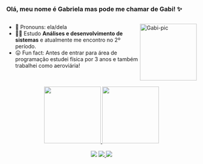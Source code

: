 ### Olá, meu nome é Gabriela mas pode me chamar de Gabi! ✨
##


<a href="https://ibb.co/KhXtTWr"><img align="right" alt="Gabi-pic" height="150" src="https://i.ibb.co/B3th0BC/My-project-6.png" border="0"></a>

     
- 🙋 Pronouns: ela/dela
- 👩‍🎓 Estudo **Análises e desenvolvimento de sistemas** e atualmente me encontro no 2º período.
- 😛 Fun fact: Antes de entrar para área de programação estudei física por 3 anos e também trabalhei como aeroviária! 


##

<br>

<div align="center">
  <a href="https://github.com/gafesantos">
  <img height="150em" src="https://github-readme-stats.vercel.app/api?username=gafesantos&show_icons=true&theme=radical&include_all_commits=true&count_private=true"/>
  <img height="150em" src=" https://github-readme-stats.vercel.app/api?username=gafesantos&theme=radical_icons=true"/>
</div>
     
     

  <br>
  <div  align="center"> 
  <a href="https://www.linkedin.com/in/gafesantos/" target="_blank"><img src="https://img.shields.io/badge/-LinkedIn-%230077B5?style=for-the-badge&logo=linkedin&logoColor=white" target="_blank"></a>   
  <a href="https://instagram.com/gafesantos" target="_blank"><img src="https://img.shields.io/badge/-Instagram-%23E4405F?style=for-the-badge&logo=instagram&logoColor=white"</a>
  <a href = "mailto:gabrielaferreiras96@gmail.com"><img src="https://img.shields.io/badge/-Gmail-%23333?style=for-the-badge&logo=gmail&logoColor=white" target="_blank"></a>
  
</div>

   
 
